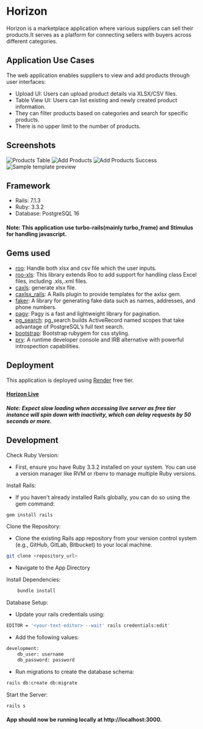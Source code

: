 # Horizon

Horizon is a marketplace application where various suppliers can sell their products.It serves as a platform for connecting sellers with buyers across different categories.

## Application Use Cases

The web application enables suppliers to view and add products through user
interfaces:

- Upload UI: Users can upload product details via XLSX/CSV files.
- Table View UI: Users can list existing and newly created product information.
- They can filter products based on categories and search for specific products.
- There is no upper limit to the number of products.

## Screenshots

![Products Table](https://drive.google.com/uc?id=1mHzPN2teu45Kc2UG3vC1z2jOWyX4yCC4)
![Add Products](https://drive.google.com/uc?id=1IBam7hH3CDvnoE77gQncnIF_9WgFatHp)
![Add Products Success](https://drive.google.com/uc?id=1CIWsC8t9CZyOC5xyW60lGdk7zhQ9q5RW)
![Sample template preview](https://drive.google.com/uc?id=1nVodywgREQXaMU2SukQqqDo63S-0ZE_b)

## Framework

- Rails: 7.1.3
- Ruby: 3.3.2
- Database: PostgreSQL 16

#### Note: This application use turbo-rails(mainly turbo_frame) and Stimulus for handling javascript.

## Gems used

- [roo](https://github.com/roo-rb/roo): Handle both xlsx and csv file which the user inputs.
- [roo-xls](https://github.com/roo-rb/roo-xls): This library extends Roo to add support for handling class Excel files, including .xls,.xml files.
- [caxls](https://github.com/caxlsx/caxlsx): generate xlsx file.
- [caxlsx_rails](https://github.com/caxlsx/caxlsx_rails): A Rails plugin to provide templates for the axlsx gem.
- [faker](https://github.com/faker-ruby/faker): A library for generating fake data such as names, addresses, and phone numbers.
- [pagy](https://github.com/ddnexus/pagy): Pagy is a fast and lightweight library for pagination.
- [pg_search](https://github.com/Casecommons/pg_search): pg_search builds ActiveRecord named scopes that take advantage of PostgreSQL’s full text search.
- [bootstrap](https://github.com/twbs/bootstrap-rubygem): Bootstrap rubygem for css styling.
- [pry](https://github.com/pry/pry): A runtime developer console and IRB alternative with powerful introspection capabilities.

## Deployment

This application is deployed using [Render](https://render.com) free tier.

#### [Horizon Live](https://horizon-app-2ext.onrender.com)

##### Note: Expect slow loading when accessing live server as free tier instance will spin down with inactivity, which can delay requests by 50 seconds or more.

## Development

Check Ruby Version:

- First, ensure you have Ruby 3.3.2 installed on your system. You can use a version manager like RVM or rbenv to manage multiple Ruby versions.

Install Rails:

- If you haven't already installed Rails globally, you can do so using the gem command:

```bash
gem install rails
```

Clone the Repository:

- Clone the existing Rails app repository from your version control system (e.g., GitHub, GitLab, Bitbucket) to your local machine.

```bash
git clone <repository_url>
```

- Navigate to the App Directory

Install Dependencies:

```bash
    bundle install
```

Database Setup:
- Update your rails credentials using:
```bash
EDITOR = '<your-text-editor> --wait' rails credentials:edit'
```
- Add the following values:
```bash
development:
    db_user: username
    db_password: password
```
- Run migrations to create the database schema:

```bash
rails db:create db:migrate
```

Start the Server:

```bash
rails s
```

#### App should now be running locally at http://localhost:3000.
